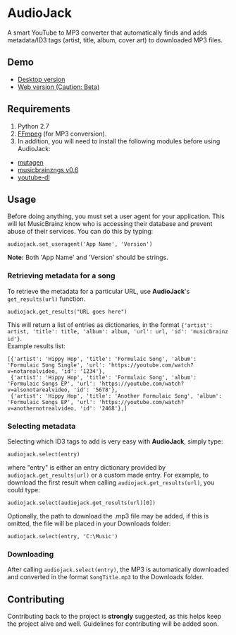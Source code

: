 # AudioJack
A smart YouTube to MP3 converter that automatically finds and adds metadata/ID3 tags (artist, title, album, cover art) to downloaded MP3 files.

## Demo
- [Desktop version](https://github.com/Blue9/AudioJack-GUI)
- [Web version (Caution: Beta)](http://www.audiojack.io/)

## Requirements
1. Python 2.7
2. [FFmpeg](https://www.ffmpeg.org/) (for MP3 conversion).  
3. In addition, you will need to install the following modules before using AudioJack:
 - [mutagen](https://bitbucket.org/lazka/mutagen)
 - [musicbrainzngs v0.6](https://github.com/alastair/python-musicbrainzngs)
 - [youtube-dl](https://github.com/rg3/youtube-dl)

## Usage
Before doing anything, you must set a user agent for your application. This will let MusicBrainz know who is accessing their database and prevent abuse of their services. You can do this by typing:

    audiojack.set_useragent('App Name', 'Version')
**Note:** Both 'App Name' and 'Version' should be strings.

### Retrieving metadata for a song
To retrieve the metadata for a particular URL, use **AudioJack**'s `get_results(url)` function.

    audiojack.get_results("URL goes here")
This will return a list of entries as dictionaries, in the format `{'artist': artist, 'title': title, 'album': album, 'url': url, 'id': 'musicbrainz id'}`.  
Example results list:

    [{'artist': 'Hippy Hop', 'title': 'Formulaic Song', 'album': 'Formulaic Song Single', 'url': 'https://youtube.com/watch?v=notarealvideo, 'id': '1234'},
     {'artist': 'Hippy Hop', 'title': 'Formulaic Song', 'album': 'Formulaic Songs EP', 'url': 'https://youtube.com/watch?v=alsonotarealvideo, 'id': '5678'},
     {'artist': 'Hippy Hop', 'title': 'Another Formulaic Song', 'album': 'Formulaic Songs EP', 'url': 'https://youtube.com/watch?v=anothernotrealvideo, 'id': '2468'},]

### Selecting metadata
Selecting which ID3 tags to add is very easy with **AudioJack**, simply type:

    audiojack.select(entry)
where "entry" is either an entry dictionary provided by `audiojack.get_results(url)` or a custom made entry. For example, to download the first result when calling `audiojack.get_results(url)`, you could type:

    audiojack.select(audiojack.get_results(url)[0])

Optionally, the path to download the .mp3 file may be added, if this is omitted, the file will be placed in your Downloads folder:

    audiojack.select(entry, 'C:\Music')

### Downloading
After calling `audiojack.select(entry)`, the MP3 is automatically downloaded and converted in the format `SongTitle.mp3` to the Downloads folder.

## Contributing
Contributing back to the project is **strongly** suggested, as this helps keep the project alive and well. Guidelines for contributing will be added soon.
